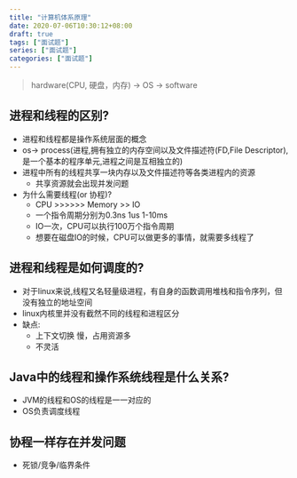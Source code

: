 ```yaml
---
title: "计算机体系原理"
date: 2020-07-06T10:30:12+08:00
draft: true
tags: ["面试题"]
series: ["面试题"]
categories: ["面试题"]
---
```


> hardware(CPU, 硬盘，内存) -> OS -> software 


## 进程和线程的区别?
+ 进程和线程都是操作系统层面的概念
+ os-> process(进程,拥有独立的内存空间以及文件描述符(FD,File Descriptor),是一个基本的程序单元,进程之间是互相独立的)
+ 进程中所有的线程共享一块内存以及文件描述符等各类进程内的资源
  + 共享资源就会出现并发问题
+ 为什么需要线程(or 协程)?
  +  CPU >>>>>> Memory >> IO
  +  一个指令周期分别为0.3ns        1us     1-10ms
  +   IO一次，CPU可以执行100万个指令周期
  +   想要在磁盘IO的时候，CPU可以做更多的事情，就需要多线程了

## 进程和线程是如何调度的?
+ 对于linux来说,线程又名轻量级进程，有自身的函数调用堆栈和指令序列，但没有独立的地址空间
+ linux内核里并没有截然不同的线程和进程区分
+ 缺点:
  + 上下文切换 慢，占用资源多
  + 不灵活

## Java中的线程和操作系统线程是什么关系?
+ JVM的线程和OS的线程是一一对应的
+ OS负责调度线程

## 协程一样存在并发问题
+ 死锁/竞争/临界条件
